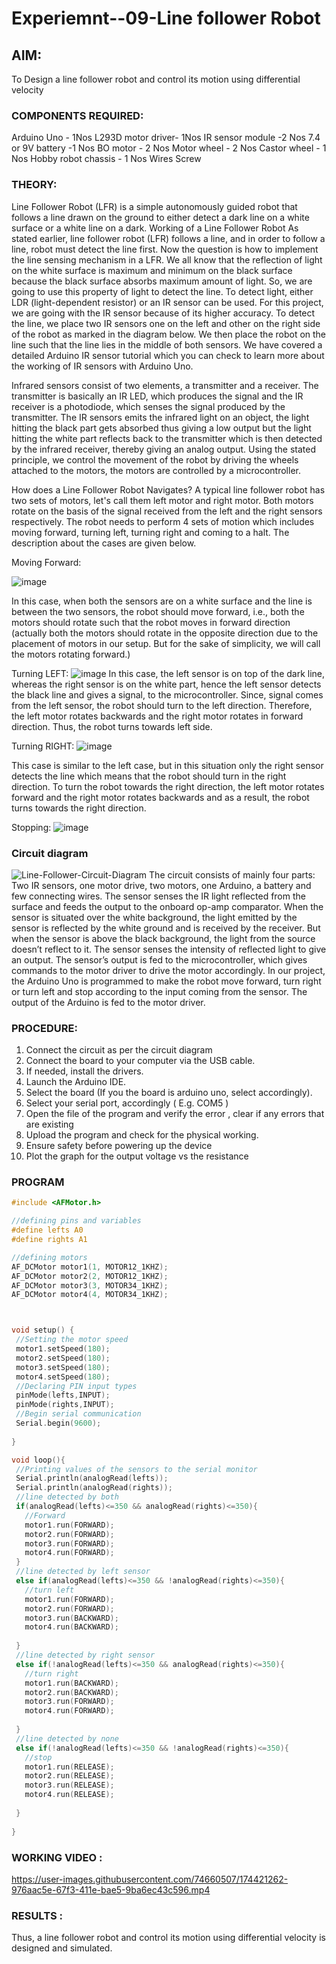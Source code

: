 # Experiemnt--09-Line follower Robot
  

## AIM: 
To Design a line follower robot and control its motion using differential velocity 
 
### COMPONENTS REQUIRED:
 Arduino Uno - 1Nos
L293D motor driver- 1Nos
IR sensor module -2 Nos
7.4 or 9V battery -1 Nos
BO motor - 2 Nos
Motor wheel - 2 Nos
Castor wheel - 1 Nos
Hobby robot chassis - 1 Nos
Wires
Screw


### THEORY: 

 Line Follower Robot (LFR) is a simple autonomously guided robot that follows a line drawn on the ground to either detect a dark line on a white surface or a white line on a dark.
Working of a Line Follower Robot
As stated earlier, line follower robot (LFR) follows a line, and in order to follow a line, robot must detect the line first. Now the question is how to implement the line sensing mechanism in a LFR. We all know that the reflection of light on the white surface is maximum and minimum on the black surface because the black surface absorbs maximum amount of light. So, we are going to use this property of light to detect the line. To detect light, either LDR (light-dependent resistor) or an IR sensor can be used. For this project, we are going with the IR sensor because of its higher accuracy. To detect the line, we place two IR sensors one on the left and other on the right side of the robot as marked in the diagram below. We then place the robot on the line such that the line lies in the middle of both sensors. We have covered a detailed Arduino IR sensor tutorial which you can check to learn more about the working of IR sensors with Arduino Uno.

Infrared sensors consist of two elements, a transmitter and a receiver. The transmitter is basically an IR LED, which produces the signal and the IR receiver is a photodiode, which senses the signal produced by the transmitter. The IR sensors emits the infrared light on an object, the light hitting the black part gets absorbed thus giving a low output but the light hitting the white part reflects back to the transmitter which is then detected by the infrared receiver, thereby giving an analog output. Using the stated principle, we control the movement of the robot by driving the wheels attached to the motors, the motors are controlled by a microcontroller.

How does a Line Follower Robot Navigates?
A typical line follower robot has two sets of motors, let's call them left motor and right motor. Both motors rotate  on the basis of the signal received from the left and the right sensors respectively. The robot needs to perform 4 sets of motion which includes moving forward, turning left, turning right and coming to a halt. The description about the cases are given below.


Moving Forward:

![image](https://user-images.githubusercontent.com/36288975/174259113-a3c52236-17cb-48a8-afad-89557bef5477.png)


In this case, when both the sensors are on a white surface and the line is between the two sensors, the robot should move forward, i.e., both the motors should rotate such that the robot moves in forward direction (actually both the motors should rotate in the opposite direction due to the placement of motors in our setup. But for the sake of simplicity, we will call the motors rotating forward.)

Turning LEFT:
![image](https://user-images.githubusercontent.com/36288975/174259147-883ed76f-a39e-4567-864d-382c719db0c6.png)
In this case, the left sensor is on top of the dark line, whereas the right sensor is on the white part, hence the left sensor detects the black line and gives a signal, to the microcontroller. Since, signal comes from the left sensor, the robot should turn to the left direction. Therefore, the left motor rotates backwards and the right motor rotates in forward direction. Thus, the robot turns towards left side.

Turning RIGHT:
![image](https://user-images.githubusercontent.com/36288975/174259209-31089d55-5c87-4b40-8a7d-aa0600c95ddc.png)


This case is similar to the left case, but in this situation only the right sensor detects the line which means that the robot should turn in the right direction. To turn the robot towards the right direction, the left motor rotates forward and the right motor rotates backwards and as a result, the robot turns towards the right direction.

Stopping:
![image](https://user-images.githubusercontent.com/36288975/174259247-aac8e057-8c8c-41e6-bbcb-ec99b4c6d3b5.png)



### Circuit diagram 

![Line-Follower-Circuit-Diagram](https://user-images.githubusercontent.com/36288975/174259316-3af25033-ecff-4962-b953-6fe85c13c62f.png)
The circuit consists of mainly four parts: Two IR sensors, one motor drive, two motors, one Arduino, a battery and few connecting wires. The sensor senses the IR light reflected from the surface and feeds the output to the onboard op-amp comparator. When the sensor is situated over the white background, the light emitted by the sensor is reflected by the white ground and is received by the receiver. But when the sensor is above the black background, the light from the source doesn’t reflect to it. The sensor senses the intensity of reflected light to give an output. The sensor’s output is fed to the microcontroller, which gives commands to the motor driver to drive the motor accordingly. In our project, the Arduino Uno is programmed to make the robot move forward, turn right or turn left and stop according to the input coming from the sensor. The output of the Arduino is fed to the motor driver.


### PROCEDURE:
1.	Connect the circuit as per the circuit diagram 
2.	Connect the board to your computer via the USB cable.
3.	If needed, install the drivers.
4.	Launch the Arduino IDE.
5.	Select the board (If you the board is arduino uno, select accordingly).
6.	Select your serial port, accordingly ( E.g. COM5 )
7.	Open the file of the program  and verify the error , clear if any errors that are existing 
8.	Upload the program and check for the physical working. 
9.	Ensure safety before powering up the device 
10.	Plot the graph for the output voltage vs the resistance 


### PROGRAM 
 ```C
 #include <AFMotor.h>

//defining pins and variables
#define lefts A0
#define rights A1

//defining motors
AF_DCMotor motor1(1, MOTOR12_1KHZ); 
AF_DCMotor motor2(2, MOTOR12_1KHZ);
AF_DCMotor motor3(3, MOTOR34_1KHZ);
AF_DCMotor motor4(4, MOTOR34_1KHZ);



void setup() {
  //Setting the motor speed
  motor1.setSpeed(180);
  motor2.setSpeed(180);
  motor3.setSpeed(180);
  motor4.setSpeed(180);
  //Declaring PIN input types
  pinMode(lefts,INPUT);
  pinMode(rights,INPUT);
  //Begin serial communication
  Serial.begin(9600);
  
}

void loop(){
  //Printing values of the sensors to the serial monitor
  Serial.println(analogRead(lefts));
  Serial.println(analogRead(rights));
  //line detected by both
  if(analogRead(lefts)<=350 && analogRead(rights)<=350){
    //Forward
    motor1.run(FORWARD);
    motor2.run(FORWARD);
    motor3.run(FORWARD);
    motor4.run(FORWARD);
  }
  //line detected by left sensor
  else if(analogRead(lefts)<=350 && !analogRead(rights)<=350){
    //turn left
    motor1.run(FORWARD);
    motor2.run(FORWARD);
    motor3.run(BACKWARD);
    motor4.run(BACKWARD);
    
  }
  //line detected by right sensor
  else if(!analogRead(lefts)<=350 && analogRead(rights)<=350){
    //turn right
    motor1.run(BACKWARD);
    motor2.run(BACKWARD);
    motor3.run(FORWARD);
    motor4.run(FORWARD);
   
  }
  //line detected by none
  else if(!analogRead(lefts)<=350 && !analogRead(rights)<=350){
    //stop
    motor1.run(RELEASE);
    motor2.run(RELEASE);
    motor3.run(RELEASE);
    motor4.run(RELEASE);
   
  }
  
}
```
### WORKING VIDEO  :


https://user-images.githubusercontent.com/74660507/174421262-976aac5e-67f3-411e-bae5-9ba6ec43c596.mp4



### RESULTS : 

Thus, a line follower robot and control its motion using differential velocity is designed and simulated.
